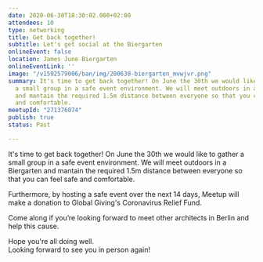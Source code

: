 ```yaml
---
date: 2020-06-30T18:30:02.000+02:00
attendees: 10
type: networking
title: Get back together!
subtitle: Let's get social at the Biergarten
onlineEvent: false
location: James June Biergarten
onlineEventLink: ''
image: "/v1592579006/ban/img/200630-biergarten_mvwjvr.png"
summary: It's time to get back together! On June the 30th we would like to gather
  a small group in a safe event environment. We will meet outdoors in a Biergarten
  and mantain the required 1.5m distance between everyone so that you can feel safe
  and comfortable.
meetupId: "271376074"
publish: true
status: Past

---
```

It's time to get back together! On June the 30th we would like to gather a small group in a safe event environment. We will meet outdoors in a Biergarten and mantain the required 1.5m distance between everyone so that you can feel safe and comfortable.  
  
Furthermore, by hosting a safe event over the next 14 days, Meetup will make a donation to Global Giving's Coronavirus Relief Fund.  
  
Come along if you’re looking forward to meet other architects in Berlin and help this cause.  
  
Hope you're all doing well.  
Looking forward to see you in person again!
